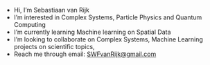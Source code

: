 - Hi, I’m Sebastiaan van Rijk
- I’m interested in Complex Systems, Particle Physics and Quantum Computing
- I’m currently learning Machine learning on Spatial Data
- I’m looking to collaborate on Complex Systems, Machine Learning projects on scientific topics,
- Reach me through email: SWFvanRijk@gmail.com

<!---
swfvanrijk/swfvanrijk is a ✨ special ✨ repository because its `README.md` (this file) appears on your GitHub profile.
You can click the Preview link to take a look at your changes.
--->
